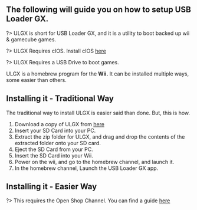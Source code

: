 ## The following will guide you on how to setup USB Loader GX.

?> ULGX is short for USB Loader GX, and it is a utility to boot backed up wii & gamecube games.

?> ULGX Requires cIOS. Install cIOS [here](buttfuck)

?> ULGX Requires a USB Drive to boot games.

ULGX is a homebrew program for the **Wii.** It can be installed multiple ways, some easier than others.

## Installing it - Traditional Way

The traditional way to install ULGX is easier said than done. But, this is how.

1. Download a copy of ULGX from [here](https://hbb1.oscwii.org/hbb/usbloader_gx/usbloader_gx.zip)
2. Insert your SD Card into your PC.
3. Extract the zip folder for ULGX, and drag and drop the contents of the extracted folder onto your SD card.
4. Eject the SD Card from your PC.
5. Insert the SD Card into your Wii.
6. Power on the wii, and go to the homebrew channel, and launch it.
7. In the homebrew channel, Launch the USB Loader GX app.

## Installing it - Easier Way

?> This requires the Open Shop Channel. You can find a guide [here](buttfuck)
